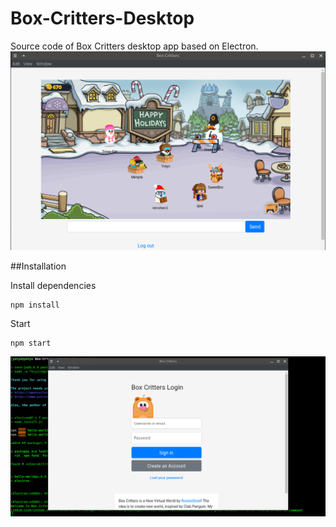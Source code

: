 # Box-Critters-Desktop
Source code of Box Critters desktop app based on Electron.
![boxcritters](screenshot1.png)

##Installation

Install dependencies
```
npm install
```

Start
```
npm start
```
![boxcritters](screenshot.png)
